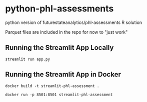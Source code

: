 # python-phl-assessments
python version of futurestateanalytics/phl-assessments R solution

Parquet files are included in the repo for now to "just work"

## Running the Streamlit App Locally
`streamlit run app.py`


## Running the Streamlit App in Docker

`docker build -t streamlit-phl-assessment .`

`docker run -p 8501:8501 streamlit-phl-assessment`
